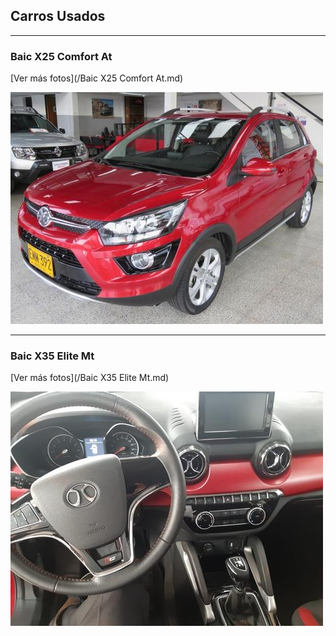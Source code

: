 ## Carros Usados


---
### Baic X25 Comfort At

[Ver más fotos](/Baic X25 Comfort At.md)

<img src="images/Baic X25 Comfort At - 0.7906.jpg?raw=true"/>

---
### Baic X35 Elite Mt

[Ver más fotos](/Baic X35 Elite Mt.md)

<img src="images/Baic X35 Elite Mt - 0.9348.jpg?raw=true"/>



